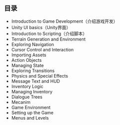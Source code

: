 ## 目录

- Introduction to Game Development（介绍游戏开发）
- Unity UI basics（Unity界面）
- Introduction to Scripting（介绍脚本）
- Terrain Generation and Environment
- Exploring Navigation 
- Cursor Control and Interaction
- Importing Assets
- Action Objects
- Managing State
- Exploring Transitions
- Physics and Special Effects
- Message Text and HUD
- Inventory Logic 
- Managing Inventory
- Dialogue Trees
- Mecanim
- Game Environment
- Setting up the Game
- Menus and Levels
